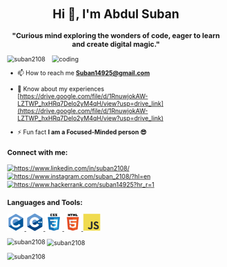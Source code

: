 <h1 align="center">Hi 👋, I'm Abdul Suban</h1>
<h3 align="center">"Curious mind exploring the wonders of code, eager to learn and create digital magic."</h3>
<img align="right" alt="coding" width="400" src="https://user-images.githubusercontent.com/55389276/140866485-8fb1c876-9a8f-4d6a-98dc-08c4981eaf70.gif">
<p align="left"> <img src="https://komarev.com/ghpvc/?username=suban2108&label=Profile%20views&color=0e75b6&style=flat" alt="suban2108" /> </p>

- 📫 How to reach me **Suban14925@gmail.com**

- 📄 Know about my experiences [https://drive.google.com/file/d/1RnuwjokAW-LZTWP_hxHRq7Delo2yM4qH/view?usp=drive_link](https://drive.google.com/file/d/1RnuwjokAW-LZTWP_hxHRq7Delo2yM4qH/view?usp=drive_link)

- ⚡ Fun fact **I am a Focused-Minded person 😎**

<h3 align="left">Connect with me:</h3>
<p align="left">
<a href="https://linkedin.com/in/https://www.linkedin.com/in/suban2108/" target="blank"><img align="center" src="https://raw.githubusercontent.com/rahuldkjain/github-profile-readme-generator/master/src/images/icons/Social/linked-in-alt.svg" alt="https://www.linkedin.com/in/suban2108/" height="30" width="40" /></a>
<a href="https://instagram.com/https://www.instagram.com/suban_2108/?hl=en" target="blank"><img align="center" src="https://raw.githubusercontent.com/rahuldkjain/github-profile-readme-generator/master/src/images/icons/Social/instagram.svg" alt="https://www.instagram.com/suban_2108/?hl=en" height="30" width="40" /></a>
<a href="https://www.hackerrank.com/https://www.hackerrank.com/suban14925?hr_r=1" target="blank"><img align="center" src="https://raw.githubusercontent.com/rahuldkjain/github-profile-readme-generator/master/src/images/icons/Social/hackerrank.svg" alt="https://www.hackerrank.com/suban14925?hr_r=1" height="30" width="40" /></a>
</p>

<h3 align="left">Languages and Tools:</h3>
<p align="left"> <a href="https://www.cprogramming.com/" target="_blank" rel="noreferrer"> <img src="https://raw.githubusercontent.com/devicons/devicon/master/icons/c/c-original.svg" alt="c" width="40" height="40"/> </a> <a href="https://www.w3schools.com/cpp/" target="_blank" rel="noreferrer"> <img src="https://raw.githubusercontent.com/devicons/devicon/master/icons/cplusplus/cplusplus-original.svg" alt="cplusplus" width="40" height="40"/> </a> <a href="https://www.w3schools.com/css/" target="_blank" rel="noreferrer"> <img src="https://raw.githubusercontent.com/devicons/devicon/master/icons/css3/css3-original-wordmark.svg" alt="css3" width="40" height="40"/> </a> <a href="https://www.w3.org/html/" target="_blank" rel="noreferrer"> <img src="https://raw.githubusercontent.com/devicons/devicon/master/icons/html5/html5-original-wordmark.svg" alt="html5" width="40" height="40"/> </a> <a href="https://developer.mozilla.org/en-US/docs/Web/JavaScript" target="_blank" rel="noreferrer"> <img src="https://raw.githubusercontent.com/devicons/devicon/master/icons/javascript/javascript-original.svg" alt="javascript" width="40" height="40"/> </a> </p>

<p><img align="left" src="https://github-readme-stats.vercel.app/api/top-langs?username=suban2108&show_icons=true&locale=en&layout=compact" alt="suban2108" /></p>

<p>&nbsp;<img align="center" src="https://github-readme-stats.vercel.app/api?username=suban2108&show_icons=true&locale=en" alt="suban2108" /></p>

<p><img align="center" src="https://github-readme-streak-stats.herokuapp.com/?user=suban2108&" alt="suban2108" /></p>
